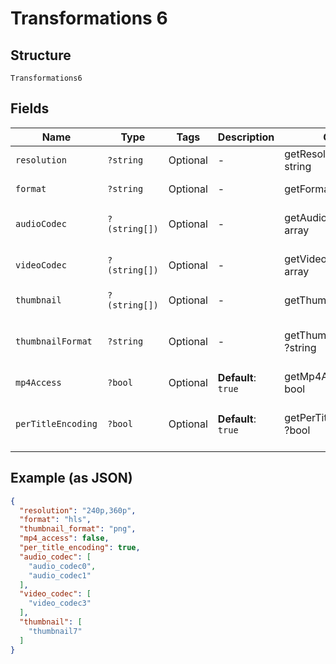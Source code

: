 
# Transformations 6

## Structure

`Transformations6`

## Fields

| Name | Type | Tags | Description | Getter | Setter |
|  --- | --- | --- | --- | --- | --- |
| `resolution` | `?string` | Optional | - | getResolution(): ?string | setResolution(?string resolution): void |
| `format` | `?string` | Optional | - | getFormat(): ?string | setFormat(?string format): void |
| `audioCodec` | `?(string[])` | Optional | - | getAudioCodec(): ?array | setAudioCodec(?array audioCodec): void |
| `videoCodec` | `?(string[])` | Optional | - | getVideoCodec(): ?array | setVideoCodec(?array videoCodec): void |
| `thumbnail` | `?(string[])` | Optional | - | getThumbnail(): ?array | setThumbnail(?array thumbnail): void |
| `thumbnailFormat` | `?string` | Optional | - | getThumbnailFormat(): ?string | setThumbnailFormat(?string thumbnailFormat): void |
| `mp4Access` | `?bool` | Optional | **Default**: `true` | getMp4Access(): ?bool | setMp4Access(?bool mp4Access): void |
| `perTitleEncoding` | `?bool` | Optional | **Default**: `true` | getPerTitleEncoding(): ?bool | setPerTitleEncoding(?bool perTitleEncoding): void |

## Example (as JSON)

```json
{
  "resolution": "240p,360p",
  "format": "hls",
  "thumbnail_format": "png",
  "mp4_access": false,
  "per_title_encoding": true,
  "audio_codec": [
    "audio_codec0",
    "audio_codec1"
  ],
  "video_codec": [
    "video_codec3"
  ],
  "thumbnail": [
    "thumbnail7"
  ]
}
```

